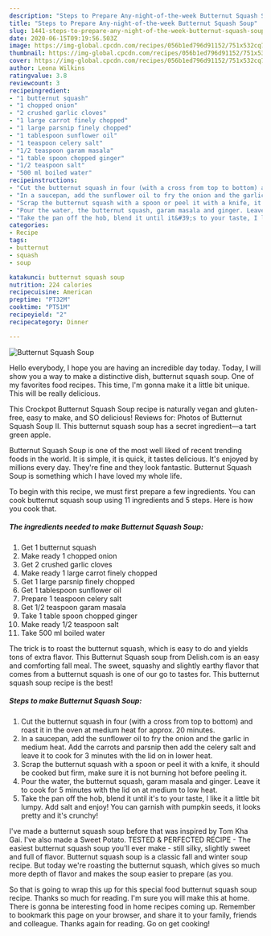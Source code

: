 ```yaml
---
description: "Steps to Prepare Any-night-of-the-week Butternut Squash Soup"
title: "Steps to Prepare Any-night-of-the-week Butternut Squash Soup"
slug: 1441-steps-to-prepare-any-night-of-the-week-butternut-squash-soup
date: 2020-06-15T09:19:56.503Z
image: https://img-global.cpcdn.com/recipes/056b1ed796d91152/751x532cq70/butternut-squash-soup-recipe-main-photo.jpg
thumbnail: https://img-global.cpcdn.com/recipes/056b1ed796d91152/751x532cq70/butternut-squash-soup-recipe-main-photo.jpg
cover: https://img-global.cpcdn.com/recipes/056b1ed796d91152/751x532cq70/butternut-squash-soup-recipe-main-photo.jpg
author: Leona Wilkins
ratingvalue: 3.8
reviewcount: 3
recipeingredient:
- "1 butternut squash"
- "1 chopped onion"
- "2 crushed garlic cloves"
- "1 large carrot finely chopped"
- "1 large parsnip finely chopped"
- "1 tablespoon sunflower oil"
- "1 teaspoon celery salt"
- "1/2 teaspoon garam masala"
- "1 table spoon chopped ginger"
- "1/2 teaspoon salt"
- "500 ml boiled water"
recipeinstructions:
- "Cut the butternut squash in four (with a cross from top to bottom) and roast it in the oven at medium heat for approx. 20 minutes."
- "In a saucepan, add the sunflower oil to fry the onion and the garlic in medium heat. Add the carrots and parsnip then add the celery salt and leave it to cook for 3 minutes with the lid on in lower heat."
- "Scrap the butternut squash with a spoon or peel it with a knife, it should be cooked but firm, make sure it is not burning hot before peeling it."
- "Pour the water, the butternut squash, garam masala and ginger. Leave it to cook for 5 minutes with the lid on at medium to low heat."
- "Take the pan off the hob, blend it until it&#39;s to your taste, I like it a little bit lumpy. Add salt and enjoy! You can garnish with pumpkin seeds, it looks pretty and it&#39;s crunchy!"
categories:
- Recipe
tags:
- butternut
- squash
- soup

katakunci: butternut squash soup 
nutrition: 224 calories
recipecuisine: American
preptime: "PT32M"
cooktime: "PT51M"
recipeyield: "2"
recipecategory: Dinner

---
```



![Butternut Squash Soup](https://img-global.cpcdn.com/recipes/056b1ed796d91152/751x532cq70/butternut-squash-soup-recipe-main-photo.jpg)

Hello everybody, I hope you are having an incredible day today. Today, I will show you a way to make a distinctive dish, butternut squash soup. One of my favorites food recipes. This time, I'm gonna make it a little bit unique. This will be really delicious.

This Crockpot Butternut Squash Soup recipe is naturally vegan and gluten-free, easy to make, and SO delicious! Reviews for: Photos of Butternut Squash Soup II. This butternut squash soup has a secret ingredient—a tart green apple.

Butternut Squash Soup is one of the most well liked of recent trending foods in the world. It is simple, it is quick, it tastes delicious. It's enjoyed by millions every day. They're fine and they look fantastic. Butternut Squash Soup is something which I have loved my whole life.


To begin with this recipe, we must first prepare a few ingredients. You can cook butternut squash soup using 11 ingredients and 5 steps. Here is how you cook that.

<!--inarticleads1-->

##### The ingredients needed to make Butternut Squash Soup:

1. Get 1 butternut squash
1. Make ready 1 chopped onion
1. Get 2 crushed garlic cloves
1. Make ready 1 large carrot finely chopped
1. Get 1 large parsnip finely chopped
1. Get 1 tablespoon sunflower oil
1. Prepare 1 teaspoon celery salt
1. Get 1/2 teaspoon garam masala
1. Take 1 table spoon chopped ginger
1. Make ready 1/2 teaspoon salt
1. Take 500 ml boiled water


The trick is to roast the butternut squash, which is easy to do and yields tons of extra flavor. This Butternut Squash soup from Delish.com is an easy and comforting fall meal. The sweet, squashy and slightly earthy flavor that comes from a butternut squash is one of our go to tastes for. This butternut squash soup recipe is the best! 

<!--inarticleads2-->

##### Steps to make Butternut Squash Soup:

1. Cut the butternut squash in four (with a cross from top to bottom) and roast it in the oven at medium heat for approx. 20 minutes.
1. In a saucepan, add the sunflower oil to fry the onion and the garlic in medium heat. Add the carrots and parsnip then add the celery salt and leave it to cook for 3 minutes with the lid on in lower heat.
1. Scrap the butternut squash with a spoon or peel it with a knife, it should be cooked but firm, make sure it is not burning hot before peeling it.
1. Pour the water, the butternut squash, garam masala and ginger. Leave it to cook for 5 minutes with the lid on at medium to low heat.
1. Take the pan off the hob, blend it until it&#39;s to your taste, I like it a little bit lumpy. Add salt and enjoy! You can garnish with pumpkin seeds, it looks pretty and it&#39;s crunchy!


I&#39;ve made a butternut squash soup before that was inspired by Tom Kha Gai. I&#39;ve also made a Sweet Potato. TESTED &amp; PERFECTED RECIPE - The easiest butternut squash soup you&#39;ll ever make - still silky, slightly sweet and full of flavor. Butternut squash soup is a classic fall and winter soup recipe. But today we&#39;re roasting the butternut squash, which gives so much more depth of flavor and makes the soup easier to prepare (as you. 

So that is going to wrap this up for this special food butternut squash soup recipe. Thanks so much for reading. I'm sure you will make this at home. There is gonna be interesting food in home recipes coming up. Remember to bookmark this page on your browser, and share it to your family, friends and colleague. Thanks again for reading. Go on get cooking!
